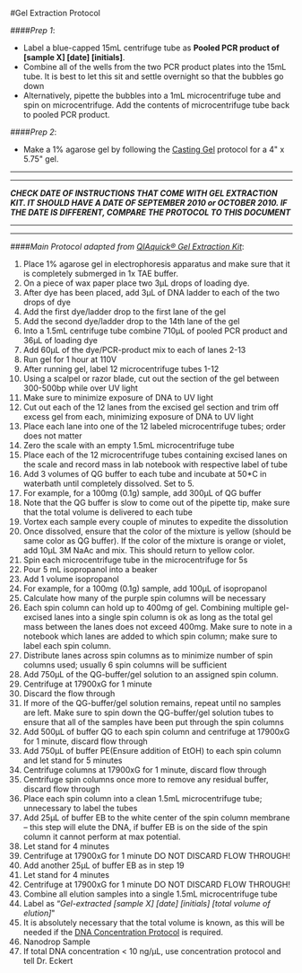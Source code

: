 #Gel Extraction Protocol

####*Prep 1*:
  * Label a blue-capped 15mL centrifuge tube as **Pooled PCR product of [sample X] [date] [initials]**.  
  * Combine all of the wells from the two PCR product plates into the 15mL tube. It is best to let this sit and settle overnight so that the bubbles go down
   * Alternatively, pipette the bubbles into a 1mL microcentrifuge tube and spin on microcentrifuge. Add the contents of microcentrifuge tube back to pooled PCR product.

####*Prep 2*:
  * Make a 1% agarose gel by following the [Casting Gel](https://github.com/EckertLab/protocols/blob/master/casting_gels.md) protocol for a 4" x 5.75" gel.

___
___
**_CHECK DATE OF INSTRUCTIONS THAT COME WITH GEL EXTRACTION KIT. IT SHOULD HAVE A DATE OF SEPTEMBER 2010 or OCTOBER 2010. IF THE DATE IS DIFFERENT, COMPARE THE PROTOCOL TO THIS DOCUMENT_**
___
___

####*Main Protocol adapted from [QIAquick® Gel Extraction Kit](http://www.qiagen.com/resources/resourcedetail?id=95dec8a9-ec37-4457-8884-5dedd8ba9448&lang=en)*:
1.	Place 1% agarose gel in electrophoresis apparatus and make sure that it is completely submerged in 1x TAE buffer.
1.	On a piece of wax paper place two 3μL drops of loading dye.
  1. After dye has been placed, add 3μL of DNA ladder to each of the two drops of dye
  2. Add the first dye/ladder drop to the first lane of the gel
  3. Add the second dye/ladder drop to the 14th lane of the gel
1.	Into a 1.5mL centrifuge tube combine 710μL of pooled PCR product and 36μL of loading dye
  1.	Add 60μL of the dye/PCR-product mix to each of lanes 2-13
1.	Run gel for 1 hour at 110V
1.	After running gel, label 12 microcentrifuge tubes 1-12
1.	Using a scalpel or razor blade, cut out the section of the gel between 300-500bp while over UV light
  1.	Make sure to minimize exposure of DNA to UV light
1.	Cut out each of the 12 lanes from the excised gel section and trim off excess gel from each, minimizing exposure of DNA to UV light
  1.	Place each lane into one of the 12 labeled microcentrifuge tubes; order does not matter
  1.	Zero the scale with an empty 1.5mL microcentrifuge tube
  1.	Place each of the 12 microcentrifuge tubes containing excised lanes on the scale and record mass in lab notebook with respective label of tube
1.	Add 3 volumes of QG buffer to each tube and incubate at 50*C in waterbath until completely dissolved. Set to 5.
  1.	For example, for a 100mg (0.1g) sample, add 300μL of QG buffer
  1.	Note that the QG buffer is slow to come out of the pipette tip, make sure that the total volume is delivered to each tube
  1.	Vortex each sample every couple of minutes to expedite the dissolution
1.	Once dissolved, ensure that the color of the mixture is yellow (should be same color as QG buffer). If the color of the mixture is orange or violet, add 10μL 3M NaAc and mix. This should return to yellow color.
1.	Spin each microcentrifuge tube in the microcentrifuge for 5s
1.	Pour 5 mL isopropanol into a beaker
1.	Add 1 volume isopropanol
  1.	For example, for a 100mg (0.1g) sample, add 100μL of isopropanol
1.	Calculate how many of the purple spin columns will be necessary
  1.	Each spin column can hold up to 400mg of gel. Combining multiple gel-excised lanes into a single spin column is ok as long as the total gel mass between the lanes does not exceed 400mg. Make sure to note in a notebook which lanes are added to which spin column; make sure to label each spin column.
  1.	Distribute lanes across spin columns as to minimize number of spin columns used; usually 6 spin columns will be sufficient
1.	Add 750μL of the QG-buffer/gel solution to an assigned spin column.
  1.	Centrifuge at 17900xG for 1 minute
  1.	Discard the flow through
  1.	If more of the QG-buffer/gel solution remains, repeat until no samples are left. Make sure to spin down the QG-buffer/gel solution tubes to ensure that all of the samples have been put through the spin columns
1.	Add 500μL of buffer QG to each spin column and centrifuge at 17900xG for 1 minute, discard flow through
1.	Add 750μL of buffer PE(Ensure addition of EtOH) to each spin column and let stand for 5 minutes
  1.	Centrifuge columns at 17900xG for 1 minute, discard flow through
1.	Centrifuge spin columns once more to remove any residual buffer, discard flow through
1.	Place each spin column into a clean 1.5mL microcentrifuge tube; unnecessary to label the tubes
1.	Add 25μL of buffer EB to the white center of the spin column membrane – this step will elute the DNA, if buffer EB is on the side of the spin column it cannot perform at max potential.
  1.	Let stand for 4 minutes
  1.	Centrifuge at 17900xG for 1 minute DO NOT DISCARD FLOW THROUGH!
1.	Add another 25μL of buffer EB as in step 19
  1.	Let stand for 4 minutes
  1.	Centrifuge at 17900xG for 1 minute DO NOT DISCARD FLOW THROUGH!
1.	Combine all elution samples into a single 1.5mL microcentrifuge tube
  1.	Label as “*Gel-extracted [sample X] [date] [initials] [total volume of elution]*"
  1.	It is absolutely necessary that the total volume is known, as this will be needed if the [DNA Concentration Protocol](https://github.com/EckertLab/protocols/blob/master/dna_concentration.md) is required.
1.	Nanodrop Sample
  1.	If total DNA concentration < 10 ng/μL, use concentration protocol and tell Dr. Eckert
